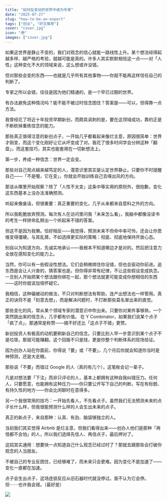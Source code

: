 ```yaml
---
title: "如何在变动的世界中成为专家"
date: "2025-07-27"
slug: "how-to-be-an-expert"
tags: ["创业", "好文推荐"]
cover: "cover.jpg"
icon: "😎"
images: ["cover.jpg"]
---
```

如果这世界是静止不变的，我们对观念的信心就能一路线性上升。某个想法经得起越多样、越严格的考验，就越可能是真的。许多人其实默默相信这一点——对「人性」这种变化不大的领域来说，这么想或许没错。



但对那些会变的东西——也就是几乎所有其他事物——你就不能再这样信任自己的判断了。



专家之所以会错，往往是因为他们精通的，是一个早已过期的世界。



有办法避免这种情况吗？能不能不被过时信念困住？答案是——可以，但得靠一点方法。



我曾经花了将近十年投资早期新创，而颇具讽刺的是，要在这领域成功，靠的正是不断砍掉重练信念的能力。



那些真正值得注意的新创点子，一开始几乎都看起来像烂主意，原因很简单：世界才刚变，而这个变化刚好让它从坏变成了对。我花了很多时间学会分辨这种「翻盘」，而这套技巧，其实也能套用在一切新想法上。



第一步，养成一种信念：世界一定会变。



那些对自己观点越来越笃定的人，潜意识里其实是认定世界静止。只要你不时提醒自己——「不是喔，它在变」，你就会开始训练自己去嗅出风的方向。



那该从哪里开始观察？除了「人性不太变」这条中等实用的原则外，很抱歉，变化这东西基本上没办法准确预测。



听起来像废话，但很重要：真正重要的变化，几乎从来都来自意料之外的方向。



所以我乾脆放弃预测。每次有人在访问里问我「未来怎么看」，我脑中都像没读书的考生一样拼命乱掰出一个听起来不错的答案。



但这不是因为我懒。恰好相反——我觉得，预测未来不但命中率可怜，还会让你思维变得僵硬。与其乱猜，不如选择更实际的策略：彻底、彻底地保持开放心态。



别自以为知道方向，先诚实地承认——我根本不知道哪边才是对的。然后把注意力全放在感知变化的能力上。



当然，你可以有一些假设性想法。它们会稍微绑住你没错，但也会驱动你前进。追东西是会让人兴奋的，猜答案也是。但你得非常有纪律，不让这些假设变成执念。
一旦别人开始把某个想法跟你绑在一起，那个想法就更可能变成你想相信的东西——这时你就该加倍怀疑它。



我相信，这种偏被动的做法，不只对判断想法有帮助，连产出想法也一样管用。真正的诀窍不是「刻意去想」，而是解决问题时，不打断那些莫名冒出来的直觉。



那些变化的风，常从某个领域专家的潜意识中吹出来。只要你对某件事够熟，一个突然跳出来的怪念头，几乎都有价值。
在 Y Combinator，如果我们说某个点子「疯了点」，那通常是称赞——搞不好还比「这点子不错」更赞。



新创投资人有极高的动机要刷新自己的信念。只要比别人早一步意识到某个点子不是垃圾，那就可能赚翻。这个回报不只是钱，更是你整个判断体系的现场验证。



因为创办人站在你面前，你得说「要」或「不要」，几个月后你就会知道你当时是神预测，还是大走眼。



那些说「不要」而错过 Google 的人（真的有几个），这笔帐会记一辈子。



凡是对想法要「下注」而非只评论的人，基本上都拥有这种自我纠错压力。任何人，只要愿意，也能拥有这种压力——你只要公开写下自己的判断。写在有标题、有持久性的地方——你会比闲聊时在意得多。



另一个我很常用的技巧：一开始先看人，不先看点子。虽然我们无法预测未来的点子长什么样，但我很能预测什么样的人会生出未来的点子。



真正的新点子，来自那种：认真、有劲、脑袋够独立的人。



当初我们其实觉得 Airbnb 是烂主意，但我们看得出来——创办人他们是那种「再怪都不会怕」的人，所以我们选择先信人、再信点子，最后押对了。



这招其实通用：想要快一点知道自己什么观念已经过时了？那就去跟那些会打破你观念的人当朋友。



不被自己的专业反困住，已经够难了，而未来只会更难。因为变化不是加速了——变化一直都在加速。



点子会生出点子，这场连锁反应从旧石器时代就没停过。我不认为它会停。
但⋯⋯也许我会错。（最好是）




![](https://prod-files-secure.s3.us-west-2.amazonaws.com/112d0858-5090-4d34-a606-b75eb8d65fd2/46476355-9cf3-4e99-9b7a-3531bc426380/1000202064.png?X-Amz-Algorithm=AWS4-HMAC-SHA256&X-Amz-Content-Sha256=UNSIGNED-PAYLOAD&X-Amz-Credential=ASIAZI2LB466T533A23S%2F20250815%2Fus-west-2%2Fs3%2Faws4_request&X-Amz-Date=20250815T062112Z&X-Amz-Expires=3600&X-Amz-Security-Token=IQoJb3JpZ2luX2VjEA4aCXVzLXdlc3QtMiJGMEQCIAQum8ZXgrdPDgKfj04jUICagursdC6FnvyogUjOxm2VAiAiwvbnXmYABSfGncJKZfX2zB%2B4jAfiCtW0%2BgHm0we6Tir%2FAwhXEAAaDDYzNzQyMzE4MzgwNSIMphTtQegU9ASuNOrtKtwDaMNl8aLhkEbZ%2BK1eb8EYiD5cm6xtCRyyM8pV32jIj3XVTDdrso0S8XKy4NVxTc9ajgRm6ffALL%2FSqqVhhpdq%2By4Ny4afehZ9JGL5iwEgAgm%2FWk4ImMvkFkGI1r%2BDcjugLjOLgrzF%2F1XNbzVdShuvPk7rlAWmYz4fG%2BeWkaKfUaApFKZfC6QvyREimSYe56vHIe%2BlFK1l4YTJ3BFbmG5EjbPLErqEpUvEx8i5bkLLuwc3Eo0mHqXJ1DNkyDPa7NXyWHs897FCe6EsM4B3YFP8AONyvYfmhgnmCBGSCiBcJdvYl8%2F%2Bg6G01NzmR79Vop0g4cT28M7GLxzTMPmu9Gmd03Q2uWKisDq3CWDL67G3AHcvfCiRkWZkbrDyrTRAso4XvvNudeRrvSs4TJGFuU%2F22Dj2JYeUQ3GyY85CaZO12DAyl60edXSP5UGxJOJrvdHWE1fwczW3b6uhSaZxPeEf%2BRUpBGeTcNaMH4UU75uZV%2Bc%2BsesXbB%2BzKZuQ2fY8rE7tEe%2Bm%2BrdaWXS2p%2FI9yj6GS2boEGYT3iQFchrqSwfVCfZW%2BS5l%2BAroQjpybvnkxBD5fSgnKg4cAjCW9o9%2FNWuuhUCX5SDq51JjijocoeqIn1DprIIwPVUfPNqWNDMwsoj7xAY6pgH6mPtQue6u%2FcyFjPNZ9l12NC8A%2FgqdXgwrUp%2FiiUVgBXTOQWYcMTaAGgumcPnPfFRB3SiFisYYvVYOYzBmZl6Te2Yqp64l3lbbljGl4NgKwIJQ9vWtWeTvdZm7WK8ouAa5VkqeZPs%2BV2XR6uF0JYBJFF4HZ90m0Z1W%2BmY%2BrIXIf57dTMtl7FBMEvfgH9L0L8vweL9iLNVZUYvkfjqCg8JRlgYMjGZp&X-Amz-Signature=d76b8132b9c97a44a3fa2a24e343191cc1601acc22f7d9a7fab3e034d93e7bce&X-Amz-SignedHeaders=host&x-amz-checksum-mode=ENABLED&x-id=GetObject)

